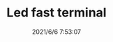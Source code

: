 ﻿---
layout: post 
title: Led fast terminal
tags: LUG ES
categories: housing-terminal
overview: 
series: 
part_number: 0562-1
thumb_img: 
image: static/202106/562-20210606.jpg
date: 2021/6/6 7:53:07
---



